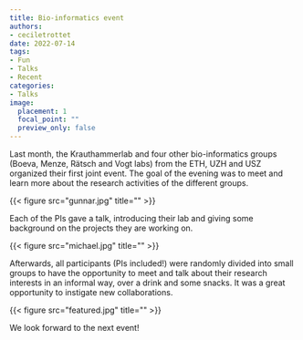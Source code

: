 ```yaml
---
title: Bio-informatics event
authors: 
- ceciletrottet
date: 2022-07-14
tags: 
- Fun
- Talks
- Recent
categories:
- Talks
image:
  placement: 1
  focal_point: ""
  preview_only: false
---
```


Last month, the Krauthammerlab and four other bio-informatics groups (Boeva, Menze, Rätsch and Vogt labs) from the ETH, UZH and USZ organized their first joint event. The goal of the evening was to meet and learn more about the research activities of the different groups. 

{{< figure src="gunnar.jpg" title="" >}}

Each of the PIs gave a talk, introducing their lab and giving some background on the projects they are working on. 

{{< figure src="michael.jpg" title="" >}}

Afterwards, all participants (PIs included!) were randomly divided into small groups to have the opportunity to meet and talk about their research interests in an informal way, over a drink and some snacks. It was a great opportunity to instigate new collaborations. 

{{< figure src="featured.jpg" title="" >}}

We look forward to the next event!